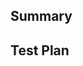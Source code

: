 <!--
Thanks for submitting a pull request! We appreciate the time and effort you spent to get this far.

If you haven't already, please make sure that you've reviewed the CONTRIBUTING guide:
https://github.com/Quarkonium-chain/go-quarkonium/blob/master/CONTRIBUTING.md#code-guidelines

In particular ensure that you've run the following:
* make generate
* make sanity (which runs make fmt, make lint, make fix and make vet)

It is also a good idea to run tests:
* make test
* make integration
-->

## Summary

<!-- Explain the goal of this change and what problem it is solving. Format this cleanly so that it may be used for a commit message, as your changes will be squash-merged. -->

## Test Plan

<!-- How did you test these changes? Please provide the exact scenarios you tested in as much detail as possible including commands, output and rationale. -->
